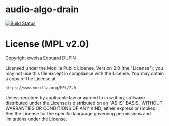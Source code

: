 # audio-algo-drain


[![Build Status](https://travis-ci.org/musicdsp/audio-algo-drain.svg?branch=master)](https://travis-ci.org/musicdsp/audio-algo-drain)

License (MPL v2.0)
=====================
Copyright ewolsa Edouard DUPIN

Licensed under the Mozilla Public License, Version 2.0 (the "License");
you may not use this file except in compliance with the License.
You may obtain a copy of the License at

    https://www.mozilla.org/MPL/2.0

Unless required by applicable law or agreed to in writing, software
distributed under the License is distributed on an "AS IS" BASIS,
WITHOUT WARRANTIES OR CONDITIONS OF ANY KIND, either express or implied.
See the License for the specific language governing permissions and
limitations under the License.

